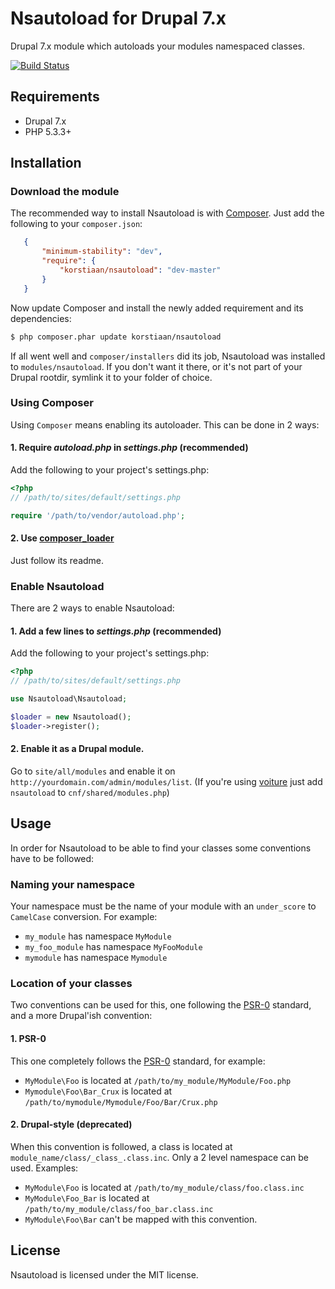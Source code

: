 # Nsautoload for Drupal 7.x

Drupal 7.x module which autoloads your modules namespaced classes.

[![Build Status](https://secure.travis-ci.org/korstiaan/nsautoload.png?branch=refactoring)](http://travis-ci.org/korstiaan/nsautoload)

## Requirements

* Drupal 7.x
* PHP 5.3.3+

## Installation

### Download the module

The recommended way to install Nsautoload is with [Composer](http://getcomposer.org). 
Just add the following to your `composer.json`:

```json
   {
   	   "minimum-stability": "dev",
	   "require": {
		   "korstiaan/nsautoload": "dev-master"
	   }
   }
```

Now update Composer and install the newly added requirement and its dependencies:

``` bash
$ php composer.phar update korstiaan/nsautoload
```

If all went well and `composer/installers` did its job, Nsautoload was installed to `modules/nsautoload`. 
If you don't want it there, or it's not part of your Drupal rootdir, symlink it to your folder of choice.   

### Using Composer

Using `Composer` means enabling its autoloader. This can be done in 2 ways:

#### 1. Require _autoload.php_ in _settings.php_ (recommended) 

Add the following to your project's settings.php:

```php
<?php
// /path/to/sites/default/settings.php

require '/path/to/vendor/autoload.php';
```

#### 2. Use [composer_loader](https://github.com/korstiaan/composer_loader)

Just follow its readme.

### Enable Nsautoload

There are 2 ways to enable Nsautoload:

#### 1. Add a few lines to _settings.php_ (recommended)

Add the following to your project's settings.php:

```php
<?php
// /path/to/sites/default/settings.php

use Nsautoload\Nsautoload;

$loader = new Nsautoload();
$loader->register();
```

#### 2. Enable it as a Drupal module.

Go to `site/all/modules` and enable it on `http://yourdomain.com/admin/modules/list`. 
(If you're using [voiture](http://voiture.hoppinger.com) just add `nsautoload` to `cnf/shared/modules.php`)

## Usage

In order for Nsautoload to be able to find your classes some conventions have to be followed:

###	Naming your namespace
 
Your namespace must be the name of your module with an `under_score` to `CamelCase` conversion.
For example:

* `my_module` has namespace `MyModule`
* `my_foo_module` has namespace `MyFooModule`
* `mymodule` has namespace `Mymodule` 

###	Location of your classes
	
Two conventions can be used for this, one following the [PSR-0](https://github.com/php-fig/fig-standards/blob/master/accepted/PSR-0.md) standard, and a more Drupal'ish convention:

#### 1. PSR-0

This one completely follows the [PSR-0](https://github.com/php-fig/fig-standards/blob/master/accepted/PSR-0.md) standard, for example:

* `MyModule\Foo` is located at `/path/to/my_module/MyModule/Foo.php`
* `Mymodule\Foo\Bar_Crux` is located at `/path/to/mymodule/Mymodule/Foo/Bar/Crux.php`

#### 2. Drupal-style (deprecated)

When this convention is followed, a class is located at `module_name/class/_class_.class.inc`. Only a 2 level namespace can be used. Examples:

* `MyModule\Foo` is located at `/path/to/my_module/class/foo.class.inc`
* `MyModule\Foo_Bar` is located at `/path/to/my_module/class/foo_bar.class.inc`
* `MyModule\Foo\Bar` can't be mapped with this convention.

## License

Nsautoload is licensed under the MIT license.
